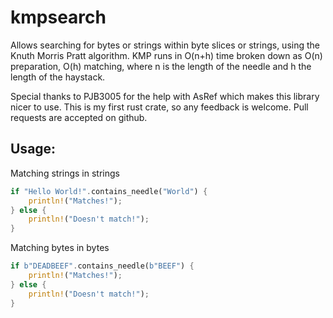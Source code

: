 # kmpsearch
Allows searching for bytes or strings within byte slices or strings, using the Knuth Morris Pratt algorithm.
KMP runs in O(n+h) time broken down as O(n) preparation, O(h) matching, where n is the length of the needle and h the length of the haystack.

Special thanks to PJB3005 for the help with AsRef<T> which makes this library nicer to use.
This is my first rust crate, so any feedback is welcome.
Pull requests are accepted on github.

## Usage:
Matching strings in strings
```rust
if "Hello World!".contains_needle("World") {
	println!("Matches!");
} else {
	println!("Doesn't match!");
}
```

Matching bytes in bytes
```rust
if b"DEADBEEF".contains_needle(b"BEEF") {
	println!("Matches!");
} else {
	println!("Doesn't match!");
}
```
